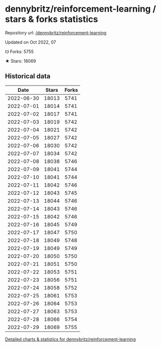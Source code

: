 # dennybritz/reinforcement-learning / stars & forks statistics

Repository url: [/dennybritz/reinforcement-learning](https://github.com/dennybritz/reinforcement-learning)

Updated on Oct 2022, 07

☋ Forks: 5755

★ Stars: 18069

## Historical data
| Date | Stars | Forks |
|------|-------|-------|
| 2022-06-30 | 18013 | 5741 | 
| 2022-07-01 | 18014 | 5741 | 
| 2022-07-02 | 18017 | 5741 | 
| 2022-07-03 | 18019 | 5742 | 
| 2022-07-04 | 18021 | 5742 | 
| 2022-07-05 | 18027 | 5742 | 
| 2022-07-06 | 18030 | 5742 | 
| 2022-07-07 | 18034 | 5742 | 
| 2022-07-08 | 18038 | 5746 | 
| 2022-07-09 | 18041 | 5744 | 
| 2022-07-10 | 18041 | 5744 | 
| 2022-07-11 | 18042 | 5746 | 
| 2022-07-12 | 18043 | 5745 | 
| 2022-07-13 | 18044 | 5746 | 
| 2022-07-14 | 18043 | 5746 | 
| 2022-07-15 | 18042 | 5746 | 
| 2022-07-16 | 18045 | 5749 | 
| 2022-07-17 | 18047 | 5750 | 
| 2022-07-18 | 18049 | 5748 | 
| 2022-07-19 | 18049 | 5749 | 
| 2022-07-20 | 18050 | 5750 | 
| 2022-07-21 | 18051 | 5750 | 
| 2022-07-22 | 18053 | 5751 | 
| 2022-07-23 | 18056 | 5751 | 
| 2022-07-24 | 18058 | 5752 | 
| 2022-07-25 | 18061 | 5753 | 
| 2022-07-26 | 18064 | 5753 | 
| 2022-07-27 | 18063 | 5753 | 
| 2022-07-28 | 18066 | 5754 | 
| 2022-07-29 | 18069 | 5755 | 


[Detailed charts & statistics for dennybritz/reinforcement-learning](https://reviewgithub.com/rep/dennybritz/reinforcement-learning)
